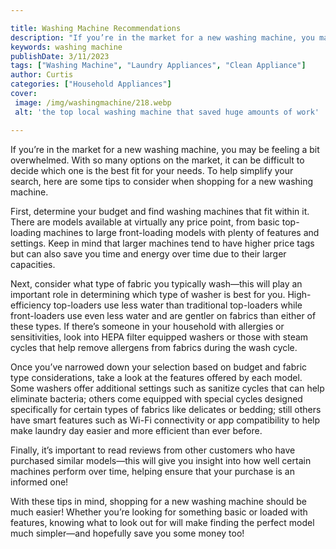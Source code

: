 ```yaml
---

title: Washing Machine Recommendations
description: "If you’re in the market for a new washing machine, you may be feeling a bit overwhelmed. With so many options on the market, it ca...take a moment to check it out "
keywords: washing machine
publishDate: 3/11/2023
tags: ["Washing Machine", "Laundry Appliances", "Clean Appliance"]
author: Curtis
categories: ["Household Appliances"]
cover: 
 image: /img/washingmachine/218.webp
 alt: 'the top local washing machine that saved huge amounts of work'

---
```


If you’re in the market for a new washing machine, you may be feeling a bit overwhelmed. With so many options on the market, it can be difficult to decide which one is the best fit for your needs. To help simplify your search, here are some tips to consider when shopping for a new washing machine.

First, determine your budget and find washing machines that fit within it. There are models available at virtually any price point, from basic top-loading machines to large front-loading models with plenty of features and settings. Keep in mind that larger machines tend to have higher price tags but can also save you time and energy over time due to their larger capacities.

Next, consider what type of fabric you typically wash—this will play an important role in determining which type of washer is best for you. High-efficiency top-loaders use less water than traditional top-loaders while front-loaders use even less water and are gentler on fabrics than either of these types. If there’s someone in your household with allergies or sensitivities, look into HEPA filter equipped washers or those with steam cycles that help remove allergens from fabrics during the wash cycle. 

Once you’ve narrowed down your selection based on budget and fabric type considerations, take a look at the features offered by each model. Some washers offer additional settings such as sanitize cycles that can help eliminate bacteria; others come equipped with special cycles designed specifically for certain types of fabrics like delicates or bedding; still others have smart features such as Wi-Fi connectivity or app compatibility to help make laundry day easier and more efficient than ever before. 

Finally, it’s important to read reviews from other customers who have purchased similar models—this will give you insight into how well certain machines perform over time, helping ensure that your purchase is an informed one! 

With these tips in mind, shopping for a new washing machine should be much easier! Whether you’re looking for something basic or loaded with features, knowing what to look out for will make finding the perfect model much simpler—and hopefully save you some money too!
